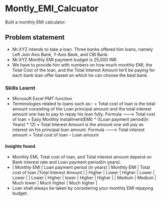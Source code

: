 # Montly_EMI_Calcuator
Built a monthly EMI calculator.

## Problem statement 
- Mr.XYZ intends to take a loan. Three banks offered him loans, namely Left Join Axis Bank, Y-Axis Bank, and CBI Bank.
- Mr.XYZ Monthly EMI payment budget is 25,000 INR.
- We have to provide him with numbers on how much monthly EMI, the Total Cost of the loan, and the Total Interest Amount he’ll be paying for each bank loan offer based on which he can choose the best bank.

### Skills Learnt
- Microsoft Excel PMT function
- Terminologies related to loans such as:-
    • Total cost of loan is the total amount consisting of the Loan principal amount and the total interest amount one has to pay to repay his loan fully.
       Formula ---> Total cost of loan = Easy Monthly Installment(EMI) * ((Loan payment period(in Years) * 12)
    • Total Interest Amount is the amount one will pay as interest on his principal loan amount.
       Formula ---> Total interest amount = Total cost of loan – Loan amount

#### Insights found
- Monthly EMI, Total cost of loan, and Total interest amount depend on Bank interest rate and Loan payment period(in years).
- | Monthly EMI | Loan payment period (in years) | Monthly EMI | Total cost of loan |Total Interest Amount |
  | Higher      | Lower                          | Higher      | Lower              | Lower                |
  | Lower       | Higher                         | lower       | Higher             | Higher               |
  | Medium      | Medium                         | Much lower  | Much higher        | Much higher          |
- Loan shall always be taken by considering your monthly EMI repaying budget.
